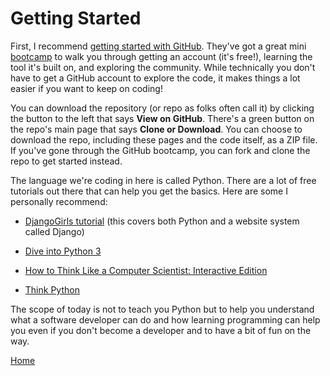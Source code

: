# Getting Started

First, I recommend
[getting started with GitHub](https://help.github.com/categories/setup/).
They've got a great mini
[bootcamp](https://help.github.com/categories/bootcamp/) to walk you through
getting an account (it's free!), learning the tool it's built on, and exploring
the community. While technically you don't have to get a GitHub account to
explore the code, it makes things a lot easier if you want to keep on coding!

You can download the repository (or repo as folks often call it) by clicking
the button to the left that says **View on GitHub**. There's a green button on
the repo's main page that says **Clone or Download**. You can choose to
download the repo, including these pages and the code itself, as a ZIP file.
If you've gone through the GitHub bootcamp, you can fork and clone the repo to
get started instead.

The language we're coding in here is called Python. There are a lot of free
tutorials out there that can help you get the basics. Here are some I
personally recommend:

-   [DjangoGirls tutorial](https://tutorial.djangogirls.org/en/)
    (this covers both Python and a website system called Django)

-   [Dive into Python 3](http://www.diveintopython3.net/)

-   [How to Think Like a Computer Scientist: Interactive Edition](http://interactivepython.org/runestone/static/thinkcspy/index.html)

-   [Think Python](http://greenteapress.com/thinkpython2/html/index.html)

The scope of today is not to teach you Python but to help you understand what
a software developer can do and how learning programming can help you even if
you don't become a developer and to have a bit of fun on the way.

[Home](index.md)
